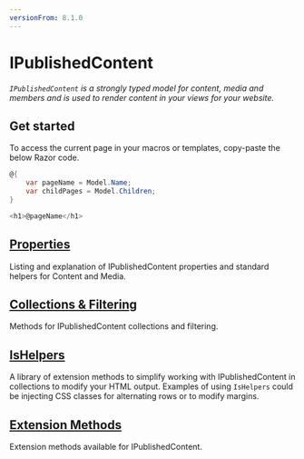 ```yaml
---
versionFrom: 8.1.0
---
```


# IPublishedContent

_`IPublishedContent` is a strongly typed model for content, media and members and is used to render content in your views for your website._

## Get started

To access the current page in your macros or templates, copy-paste the below Razor code.

```csharp
@{
    var pageName = Model.Name;
    var childPages = Model.Children;
}

<h1>@pageName</h1>
```

## [Properties](Properties.md)

Listing and explanation of IPublishedContent properties and standard helpers for Content and Media.

## [Collections & Filtering](Collections.md)

Methods for IPublishedContent collections and filtering.

## [IsHelpers](IsHelpers.md)

A library of extension methods to simplify working with IPublishedContent in collections to modify your HTML output. Examples of using `IsHelpers` could be injecting CSS classes for alternating rows or to modify margins.

## [Extension Methods](ExtensionMethods.md)

Extension methods available for IPublishedContent.
